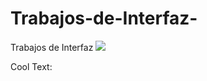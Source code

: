 # Trabajos-de-Interfaz-
Trabajos de Interfaz 
![](https://gfycat.com/biggraciousboutu)

<a href="http://cooltext.com" target="_top"><img src="https://cooltext.com/images/ct_pixel.gif" width="80" height="15" alt="Cool Text: Logo and Graphics Generator" border="0" /></a>
